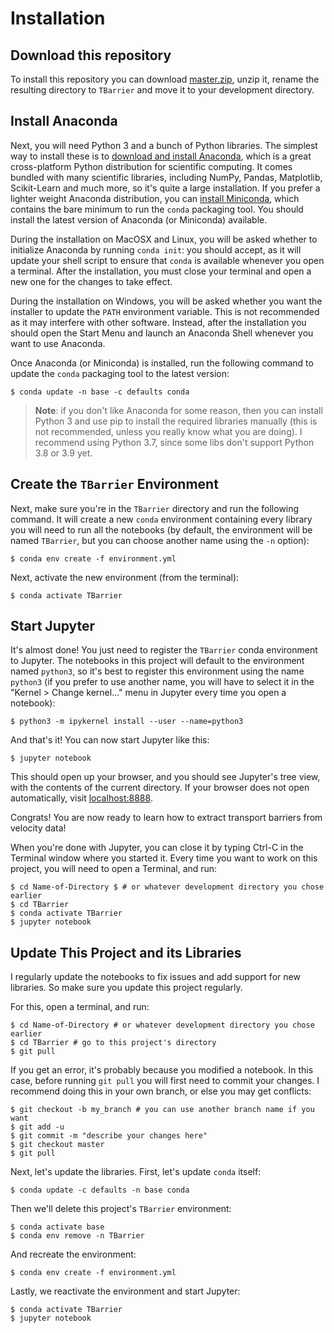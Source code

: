 # Installation

## Download this repository
To install this repository you can download [master.zip](https://github.com/EncinasBartos/TBarrier.git), unzip it, rename the resulting directory to `TBarrier` and move it to your development directory.

## Install Anaconda
Next, you will need Python 3 and a bunch of Python libraries. The simplest way to install these is to [download and install Anaconda](https://www.anaconda.com/distribution/), which is a great cross-platform Python distribution for scientific computing. It comes bundled with many scientific libraries, including NumPy, Pandas, Matplotlib, Scikit-Learn and much more, so it's quite a large installation. If you prefer a lighter weight Anaconda distribution, you can [install Miniconda](https://docs.conda.io/en/latest/miniconda.html), which contains the bare minimum to run the `conda` packaging tool. You should install the latest version of Anaconda (or Miniconda) available.

During the installation on MacOSX and Linux, you will be asked whether to initialize Anaconda by running `conda init`: you should accept, as it will update your shell script to ensure that `conda` is available whenever you open a terminal. After the installation, you must close your terminal and open a new one for the changes to take effect.

During the installation on Windows, you will be asked whether you want the installer to update the `PATH` environment variable. This is not recommended as it may interfere with other software. Instead, after the installation you should open the Start Menu and launch an Anaconda Shell whenever you want to use Anaconda.

Once Anaconda (or Miniconda) is installed, run the following command to update the `conda` packaging tool to the latest version:

    $ conda update -n base -c defaults conda

> **Note**: if you don't like Anaconda for some reason, then you can install Python 3 and use pip to install the required libraries manually (this is not recommended, unless you really know what you are doing). I recommend using Python 3.7, since some libs don't support Python 3.8 or 3.9 yet.

## Create the `TBarrier` Environment
Next, make sure you're in the `TBarrier` directory and run the following command. It will create a new `conda` environment containing every library you will need to run all the notebooks (by default, the environment will be named `TBarrier`, but you can choose another name using the `-n` option):

    $ conda env create -f environment.yml

Next, activate the new environment (from the terminal):

    $ conda activate TBarrier

## Start Jupyter
It's almost done! You just need to register the `TBarrier` conda environment to Jupyter. The notebooks in this project will default to the environment named `python3`, so it's best to register this environment using the name `python3` (if you prefer to use another name, you will have to select it in the "Kernel > Change kernel..." menu in Jupyter every time you open a notebook):

    $ python3 -m ipykernel install --user --name=python3

And that's it! You can now start Jupyter like this:

    $ jupyter notebook

This should open up your browser, and you should see Jupyter's tree view, with the contents of the current directory. If your browser does not open automatically, visit [localhost:8888](http://localhost:8888/tree).

Congrats! You are now ready to learn how to extract transport barriers from velocity data!

When you're done with Jupyter, you can close it by typing Ctrl-C in the Terminal window where you started it. Every time you want to work on this project, you will need to open a Terminal, and run:

    $ cd Name-of-Directory $ # or whatever development directory you chose earlier
    $ cd TBarrier
    $ conda activate TBarrier
    $ jupyter notebook

## Update This Project and its Libraries
I regularly update the notebooks to fix issues and add support for new libraries. So make sure you update this project regularly.

For this, open a terminal, and run:

    $ cd Name-of-Directory # or whatever development directory you chose earlier
    $ cd TBarrier # go to this project's directory
    $ git pull

If you get an error, it's probably because you modified a notebook. In this case, before running `git pull` you will first need to commit your changes. I recommend doing this in your own branch, or else you may get conflicts:

    $ git checkout -b my_branch # you can use another branch name if you want
    $ git add -u
    $ git commit -m "describe your changes here"
    $ git checkout master
    $ git pull

Next, let's update the libraries. First, let's update `conda` itself:

    $ conda update -c defaults -n base conda

Then we'll delete this project's `TBarrier` environment:

    $ conda activate base
    $ conda env remove -n TBarrier

And recreate the environment:

    $ conda env create -f environment.yml

Lastly, we reactivate the environment and start Jupyter:

    $ conda activate TBarrier
    $ jupyter notebook

